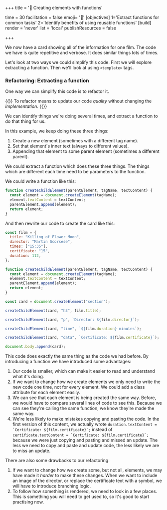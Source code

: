 +++
title = '🧼 Creating elements with functions'

time = 30
facilitation = false
emoji= '🧩'
[objectives]
    1='Extract functions for common tasks'
    2='Identify benefits of using reusable functions'
[build]
  render = 'never'
  list = 'local'
  publishResources = false

+++

We now have a card showing all of the information for one film. The code we have is quite repetitive and verbose. It does similar things lots of times.

Let's look at two ways we could simplify this code. First we will explore extracting a function. Then we'll look at using `<template>` tags.

### Refactoring: Extracting a function

One way we can simplify this code is to refactor it.

{{<note type="tip" title="Definition: refactoring">}}
To refactor means to update our code _quality_ without changing the _implementation_.
{{</note>}}

We can identify things we're doing several times, and extract a function to do that thing for us.

In this example, we keep doing these three things:

1. Create a new element (sometimes with a different tag name).
2. Set that element's inner text (always to different values).
3. Appending that element to some parent element (sometimes a different parent).

We could extract a function which does these three things. The things which are different each time need to be parameters to the function.

We could write a function like this:

```js
function createChildElement(parentElement, tagName, textContent) {
  const element = document.createElement(tagName);
  element.textContent = textContent;
  parentElement.append(element);
  return element;
}
```

And then rewrite our code to create the card like this:

```js
const film = {
  title: "Killing of Flower Moon",
  director: "Martin Scorsese",
  times: ["15:35"],
  certificate: "15",
  duration: 112,
};

function createChildElement(parentElement, tagName, textContent) {
  const element = document.createElement(tagName);
  element.textContent = textContent;
  parentElement.append(element);
  return element;
}

const card = document.createElement("section");

createChildElement(card, "h3", film.title);

createChildElement(card, "p", `Director: ${film.director}`);

createChildElement(card, "time", `${film.duration} minutes`);

createChildElement(card, "data", `Certificate: ${film.certificate}`);

document.body.append(card);
```

This code does exactly the same thing as the code we had before. By introducing a function we have introduced some advantages:

1. Our code is smaller, which can make it easier to read and understand what it's doing.
2. If we want to change how we create elements we only need to write the new code one time, not for every element. We could add a class attribute for each element easily.
3. We can see that each element is being created the same way. Before, we would have to compare several lines of code to see this. Because we can see they're calling the same function, we know they're made the same way.
4. We're less likely to make mistakes copying and pasting the code. In the first version of this content, we actually wrote ``duration.textContent = `Certificate: ${film.certificate}`;`` instead of ``certificate.textContent = `Certificate: ${film.certificate}`;`` because we were just copying and pasting and missed an update. The less we need to copy and paste and update code, the less likely we are to miss an update.

There are also some drawbacks to our refactoring:

1. If we want to change how we create some, but not all, elements, we may have made it _harder_ to make these changes. When we want to include an image of the director, or replace the certificate text with a symbol, we will have to introduce branching logic.
2. To follow how something is rendered, we need to look in a few places. This is something you will need to get used to, so it's good to start practising now.

